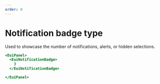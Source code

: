 ```yaml
---
order: 8
---
```


# Notification badge type

<EuiText>
  <p>

Used to showcase the number of notifications, alerts, or hidden selections.

  </p>
</EuiText>

```hbs template
<EuiPanel>
  <EuiNotificationBadge>
    3
  </EuiNotificationBadge>

</EuiPanel>
```
